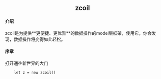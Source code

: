<h2 align="center">zcoil</center></h3>

<h4>介绍</h4>
zcoil是为提供**更便捷、更优雅**的数据操作的model层框架，使用它，你会发现，数据操作将变得如此轻松。

<h4>序章</h4>
打开通往新世界的大门

```
	let z = new zcoil()
```
